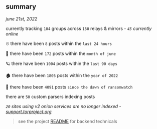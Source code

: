 
## summary
_june 21st, 2022_

currently tracking `104` groups across `150` relays & mirrors - _`45` currently online_

⏲ there have been `8` posts within the `last 24 hours`

🦈 there have been `172` posts within the `month of june`

🪐 there have been `1004` posts within the `last 90 days`

🏚 there have been `1805` posts within the `year of 2022`

🦕 there have been `4091` posts `since the dawn of ransomwatch`

there are `50` custom parsers indexing posts

_`20` sites using v2 onion services are no longer indexed - [support.torproject.org](https://support.torproject.org/onionservices/v2-deprecation/)_

> see the project [README](https://github.com/joshhighet/ransomwatch#ransomwatch--) for backend technicals
